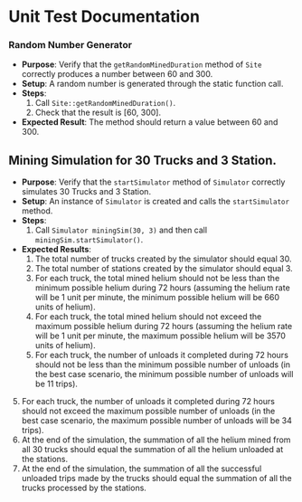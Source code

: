 # Unit Test Documentation


### Random Number Generator
- **Purpose**: Verify that the `getRandomMinedDuration` method of `Site` correctly produces a number between 60 and 300.
- **Setup**: A random number is generated through the static function call.
- **Steps**: 
  1. Call `Site::getRandomMinedDuration()`.
  2. Check that the result is [60, 300].
- **Expected Result**: The method should return a value between 60 and 300.

## Mining Simulation for 30 Trucks and 3 Station.
- **Purpose**: Verify that the `startSimulator` method of `Simulator` correctly simulates 30 Trucks and 3 Station.
- **Setup**: An instance of `Simulator` is created and calls the `startSimulator` method.
- **Steps**: 
  1. Call `Simulator miningSim(30, 3)` and then call `miningSim.startSimulator()`.
- **Expected Results**:
  1. The total number of trucks created by the simulator should equal 30.
  2. The total number of stations created by the simulator should equal 3.
  3. For each truck, the total mined helium should not be less than the minimum possible helium during 72 hours (assuming the helium rate will be 1 unit per minute, the minimum possible helium will be 660 units of helium).
  4. For each truck, the total mined helium should not exceed the maximum possible helium during 72 hours (assuming the helium rate will be 1 unit per minute, the maximum possible helium will be 3570 units of helium).
  5. For each truck, the number of unloads it completed during 72 hours should not be less than the minimum possible number of unloads (in the best case scenario, the minimum possible number of unloads will be 11 trips). 
5. For each truck, the number of unloads it completed during 72 hours should not exceed the maximum possible number of unloads (in the best case scenario, the maximum possible number of unloads will be 34 trips). 
  6. At the end of the simulation, the summation of all the helium mined from all 30 trucks should equal the summation of all the helium unloaded at the stations.
  7. At the end of the simulation, the summation of all the successful unloaded trips made by the trucks should equal the summation of all the trucks processed by the stations. 
